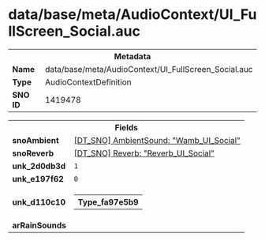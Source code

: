 <h1>data/base/meta/AudioContext/UI_FullScreen_Social.auc</h1><table><tr><th colspan="100%">Metadata</th></tr><tr><td><b>Name</b></td><td>data/base/meta/AudioContext/UI_FullScreen_Social.auc</td></tr><tr><td><b>Type</b></td><td>AudioContextDefinition</td></tr><tr><td><b>SNO ID</b></td><td>1419478</td></tr></table>

<table><tr><th colspan="100%">Fields</th></tr><tr><td><b>snoAmbient</b></td><td><a href="..\AmbientSound\Wamb_UI_Social.ams.md">[DT_SNO] AmbientSound: "Wamb_UI_Social"</a></td></tr><tr><td><b>snoReverb</b></td><td><a href="..\Reverb\Reverb_UI_Social.rev.md">[DT_SNO] Reverb: "Reverb_UI_Social"</a></td></tr><tr><td><b>unk_2d0db3d</b></td><td><code>1</code></td></tr><tr><td><b>unk_e197f62</b></td><td><code>0</code></td></tr><tr><td><b>unk_d110c10</b></td><td><table><tr><th colspan="100%">Type_fa97e5b9</th></tr></table>

</td></tr><tr><td><b>arRainSounds</b></td><td></td></tr></table>

